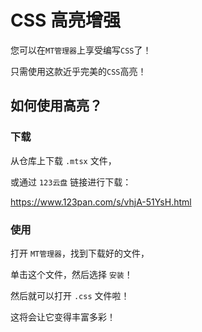 # CSS 高亮增强
您可以在`MT管理器`上享受编写`CSS`了！

只需使用这款近乎完美的`CSS`高亮！

## 如何使用高亮？

### 下载

从仓库上下载 `.mtsx` 文件，

或通过 `123云盘` 链接进行下载：

https://www.123pan.com/s/vhjA-51YsH.html

### 使用

打开 `MT管理器`，找到下载好的文件，

单击这个文件，然后选择 `安装`！

然后就可以打开 `.css` 文件啦！

这将会让它变得丰富多彩！




